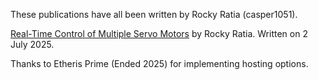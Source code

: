 These publications have all been written by Rocky Ratia (casper1051).

<a href="https://casper1051.github.io/publications/Real-Time%20Control%20of%20Multiple%20Servo%20Motors.pdf">Real-Time Control of Multiple Servo Motors</a> by Rocky Ratia. Written on 2 July 2025.

Thanks to Etheris Prime (Ended 2025) for implementing hosting options.
